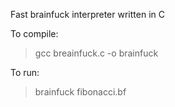 Fast brainfuck interpreter written in C

To compile:
> gcc breainfuck.c -o brainfuck

To run:
> brainfuck fibonacci.bf

